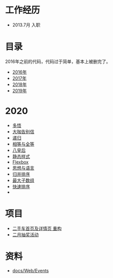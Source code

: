 # 工作经历
* 2013.7月 入职

# 目录
2016年之前的代码，代码过于简单，基本上被删完了。
* [2016年](./blogs/2016)
* [2017年](./blogs/2017)
* [2018年](./blogs/2018)
* [2019年](./blogs/2019)

# 2020
* [多悟](./blogs/2020/+多悟)
* [大咖告别信](./blogs/2020/4/大咖告别信)
* [递归](./blogs/2020/4/递归)
* [相等与全等](./blogs/2020/4/相等与全等)
* [八皇后](./blogs/2020/4/八皇后)
* [静态样式](./blogs/2020/static)
* [Flexbox](https://www.cnblogs.com/anlen/p/10572266.html)
* [思想与语言](./blogs/2020/4/思想与语言)
* [归并排序](./blogs/2020/5/排序)
* [最大子数组](./blogs/2020/5/最大子数组问题)
* [快速排序](./blogs/2020/5/分而治之_快速排序)
* 
# 项目
* [二手车首页及详情页 重构](http://m.xin.com/)
* [二月抽奖活动](https://h5.xin.com/app/spring_2020)


# 资料
* [docs/Web/Events](https://developer.mozilla.org/zh-CN/docs/Web/Events)

